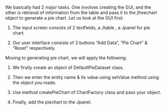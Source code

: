 We basically had 2 major tasks. One involves creating the GUI, and the other is retrieval of information from the table and pass it to the jfreechart object to generate a pie chart. Let us look at the GUI first:

1. The input screen consists of 2 textfields, a Jtable , a Jpanel for pie chart.

2. Our user interface consists of 3 buttons “Add Data”, “Pie Chart” & “Reset” respectively.

Moving to generating pie chart, we will apply the following:

1. We firstly create an object of DefaultPieDataset class.

2. Then we enter the entity name & its value using setValue method using the object you made.

3. Use method createPieChart of ChartFactory class and pass your object.

4. Finally, add the piechart to the Jpanel.

